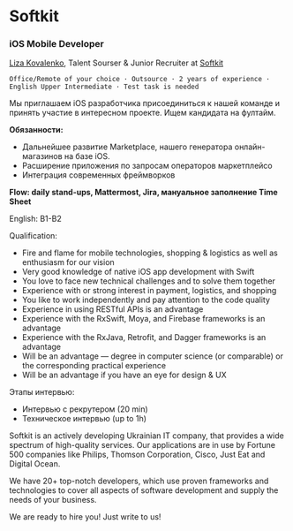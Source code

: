 # Softkit

### iOS Mobile Developer

[Liza Kovalenko](https://djinni.co/r/91397-talent-sourser-junior-recruiter-at-softkit/), Talent Sourser & Junior Recruiter at [Softkit](https://djinni.co/jobs/company-softkit-4700d/)

`Office/Remote of your choice · Outsource · 2 years of experience · English Upper Intermediate · Test task is needed`

Мы приглашаем iOS разработчика присоединиться к нашей команде и принять участие в интересном проекте. Ищем кандидата на фултайм.

**Обязанности:**

- Дальнейшее развитие Marketplace, нашего генератора онлайн-магазинов на базе iOS.
- Расширение приложения по запросам операторов маркетплейсо
- Интеграция современных фреймворков

**Flow: daily stand-ups, Mattermost, Jira, мануальное заполнение Time Sheet**

English: B1-B2

Qualification:

- Fire and flame for mobile technologies, shopping & logistics as well as enthusiasm for our vision
- Very good knowledge of native iOS app development with Swift
- You love to face new technical challenges and to solve them together
- Experience with or strong interest in payment, logistics, and shopping
- You like to work independently and pay attention to the code quality
- Experience in using RESTful APIs is an advantage
- Experience with the RxSwift, Moya, and Firebase frameworks is an advantage
- Experience with the RxJava, Retrofit, and Dagger frameworks is an advantage
- Will be an advantage — degree in computer science (or comparable) or the corresponding practical experience
- Will be an advantage if you have an eye for design & UX

Этапы интервью:

- Интервью с рекрутером (20 min)
- Техническое интервью (up to 1h)

Softkit is an actively developing Ukrainian IT company, that provides a wide spectrum of high-quality services. Our applications are in use by Fortune 500 companies like Philips, Thomson Corporation, Cisco, Just Eat and Digital Ocean.

We have 20+ top-notch developers, which use proven frameworks and technologies to cover all aspects of software development and supply the needs of your business.

We are ready to hire you! Just write to us!


